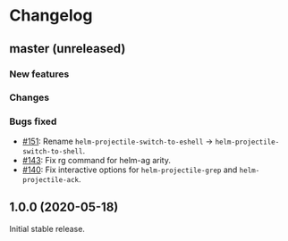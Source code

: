 # Changelog

## master (unreleased)

### New features

### Changes

### Bugs fixed

* [#151](https://github.com/bbatsov/helm-projectile/issues/151): Rename `helm-projectile-switch-to-eshell` -> `helm-projectile-switch-to-shell`.
* [#143](https://github.com/bbatsov/helm-projectile/issues/143): Fix rg command for helm-ag arity.
* [#140](https://github.com/bbatsov/helm-projectile/pull/140): Fix interactive options for `helm-projectile-grep` and `helm-projectile-ack`.

## 1.0.0 (2020-05-18)

Initial stable release.
